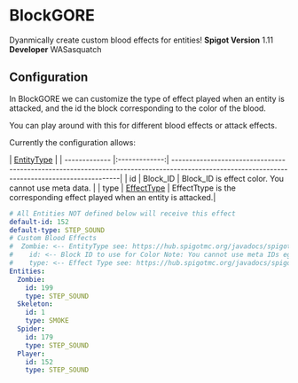# BlockGORE
Dyanmically create custom blood effects for entities! 
**Spigot Version** 1.11 **Developer** WASasquatch

## Configuration

In BlockGORE we can customize the type of effect played when an entity is attacked, and the id the block corresponding to the color of the blood. 

You can play around with this for different blood effects or attack effects.

Currently the configuration allows:

| [EntityType](https://hub.spigotmc.org/javadocs/spigot/org/bukkit/entity/EntityType.html)                                                                                                |
| ------------- |:-------------:| ---------------------------------------------------------------------------------------------------------------------------------------------|
| id            | Block_ID      | Block_ID is effect color. You cannot use meta data.                                                                                          |
| type          | [EffectType](https://hub.spigotmc.org/javadocs/spigot/org/bukkit/Effect.html)    | EffectTtype is the corresponding effect played when an entity is attacked.|

```YAML
# All Entities NOT defined below will receive this effect
default-id: 152
default-type: STEP_SOUND
# Custom Blood Effects
#  Zombie: <-- EntityType see: https://hub.spigotmc.org/javadocs/spigot/org/bukkit/entity/EntityType.html
#    id: <-- Block ID to use for Color Note: You cannot use meta IDs eg: 35:14
#    type: <-- Effect Type see: https://hub.spigotmc.org/javadocs/spigot/org/bukkit/Effect.html
Entities:
  Zombie:
    id: 199
    type: STEP_SOUND
  Skeleton:
    id: 1
    type: SMOKE
  Spider:
    id: 179
    type: STEP_SOUND
  Player:
    id: 152
    type: STEP_SOUND
```